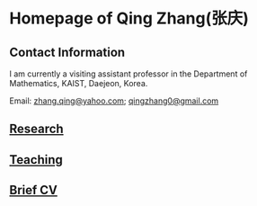 # Homepage of Qing Zhang(张庆)

  
<meta name="google-site-verification" content="0giyCWE_wh7Xdvrioq7HFSE4Dyhsdl4GVdRTq-tWQb0" />

## Contact Information

 I am currently a visiting assistant professor in the Department of Mathematics, KAIST, Daejeon, Korea.
 
Email: zhang.qing@yahoo.com; qingzhang0@gmail.com


## [Research](https://zhang1649.github.io/research.html)
 
## [Teaching](https://zhang1649.github.io/teaching.html)

## [Brief CV](https://zhang1649.github.io/CV.html)








<script type="text/javascript" id="clustrmaps" src="//clustrmaps.com/map_v2.js?d=JG6HC4kf1JwpVziEF_V3GB1ZWz2EenPJJKK5KRrw1I8&cl=ffffff&w=a"></script>

